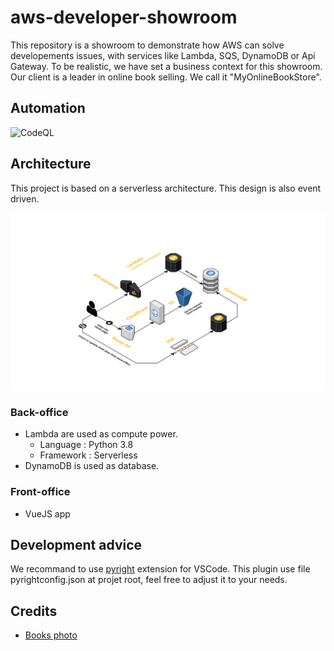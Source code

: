 # aws-developer-showroom

This repository is a showroom to demonstrate how AWS can solve developements issues, with services like Lambda, SQS, DynamoDB or Api Gateway.
To be realistic, we have set a business context for this showroom. Our client is a leader in online book selling. We call it "MyOnlineBookStore".

## Automation

![CodeQL](https://github.com/jeremychauvet/aws-developer-showroom/workflows/CodeQL/badge.svg?branch=main)

## Architecture

This project is based on a serverless architecture. This design is also event driven.

![architecture](./docs/architecture.png "Architecture")

### Back-office

* Lambda are used as compute power.
  * Language : Python 3.8
  * Framework : Serverless
* DynamoDB is used as database.

### Front-office

* VueJS app

## Development advice

We recommand to use [pyright](https://github.com/microsoft/pyright) extension for VSCode.
This plugin use file pyrightconfig.json at projet root, feel free to adjust it to your needs.

## Credits

* [Books photo](https://unsplash.com/collections/10571281/books-of-the-bible-by-sincerely-media)
